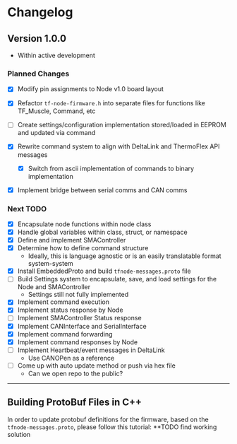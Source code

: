 # Changelog


## Version 1.0.0
- Within active development

### Planned Changes
- [x] Modify pin assignments to Node v1.0 board layout
- [x] Refactor `tf-node-firmware.h` into separate files for functions like TF_Muscle, Command, etc
- [ ] Create settings/configuration implementation stored/loaded in EEPROM and updated via command
- [x] Rewrite command system to align with DeltaLink and ThermoFlex API messages
   - [x] Switch from ascii implementation of commands to binary implementation
- [x] Implement bridge between serial comms and CAN comms


### Next TODO
- [x] Encapsulate node functions within node class
- [x] Handle global variables within class, struct, or namespace
- [x] Define and implement SMAController
- [x] Determine how to define command structure
   - Ideally, this is language agnostic or is an easily translatable format system-system
- [x] Install EmbeddedProto and build `tfnode-messages.proto` file 
- [ ] Build Settings system to encapsulate, save, and load settings for the Node and SMAController
   - Settings still not fully implemented
- [x] Implement command execution
- [x] Implement status response by Node
- [ ] Implement SMAController Status response
- [x] Implement CANInterface and SerialInterface
- [x] Implement command forwarding
- [x] Implement command responses by Node
- [ ] Implement Heartbeat/event messages in DeltaLink
   - Use CANOPen as a reference
- [ ] Come up with auto update method or push via hex file
   - Can we open repo to the public?

---


## Building ProtoBuf Files in C++

In order to update protobuf definitions for the firmware, based on the `tfnode-messages.proto`, please follow this tutorial:
**TODO find working solution